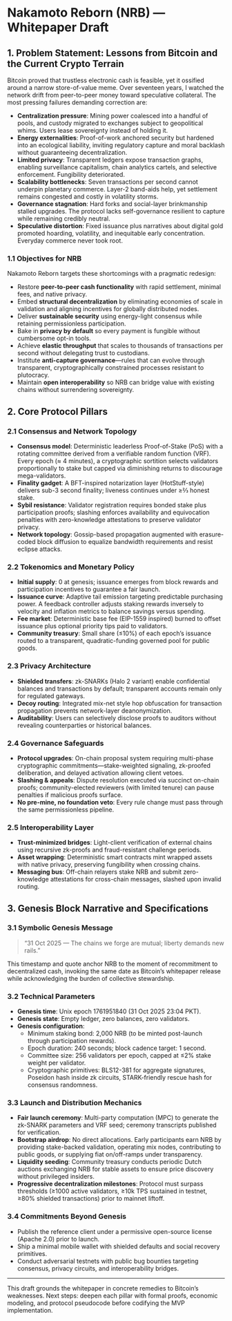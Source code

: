 # Nakamoto Reborn (NRB) — Whitepaper Draft

## 1. Problem Statement: Lessons from Bitcoin and the Current Crypto Terrain

Bitcoin proved that trustless electronic cash is feasible, yet it ossified around a narrow store-of-value meme. Over seventeen years, I watched the network drift from peer-to-peer money toward speculative collateral. The most pressing failures demanding correction are:

- **Centralization pressure**: Mining power coalesced into a handful of pools, and custody migrated to exchanges subject to geopolitical whims. Users lease sovereignty instead of holding it.
- **Energy externalities**: Proof-of-work anchored security but hardened into an ecological liability, inviting regulatory capture and moral backlash without guaranteeing decentralization.
- **Limited privacy**: Transparent ledgers expose transaction graphs, enabling surveillance capitalism, chain analytics cartels, and selective enforcement. Fungibility deteriorated.
- **Scalability bottlenecks**: Seven transactions per second cannot underpin planetary commerce. Layer-2 band-aids help, yet settlement remains congested and costly in volatility storms.
- **Governance stagnation**: Hard forks and social-layer brinkmanship stalled upgrades. The protocol lacks self-governance resilient to capture while remaining credibly neutral.
- **Speculative distortion**: Fixed issuance plus narratives about digital gold promoted hoarding, volatility, and inequitable early concentration. Everyday commerce never took root.

### 1.1 Objectives for NRB

Nakamoto Reborn targets these shortcomings with a pragmatic redesign:

- Restore **peer-to-peer cash functionality** with rapid settlement, minimal fees, and native privacy.
- Embed **structural decentralization** by eliminating economies of scale in validation and aligning incentives for globally distributed nodes.
- Deliver **sustainable security** using energy-light consensus while retaining permissionless participation.
- Bake in **privacy by default** so every payment is fungible without cumbersome opt-in tools.
- Achieve **elastic throughput** that scales to thousands of transactions per second without delegating trust to custodians.
- Institute **anti-capture governance**—rules that can evolve through transparent, cryptographically constrained processes resistant to plutocracy.
- Maintain **open interoperability** so NRB can bridge value with existing chains without surrendering sovereignty.

## 2. Core Protocol Pillars

### 2.1 Consensus and Network Topology

- **Consensus model**: Deterministic leaderless Proof-of-Stake (PoS) with a rotating committee derived from a verifiable random function (VRF). Every epoch (≈ 4 minutes), a cryptographic sortition selects validators proportionally to stake but capped via diminishing returns to discourage mega-validators.
- **Finality gadget**: A BFT-inspired notarization layer (HotStuff-style) delivers sub-3 second finality; liveness continues under ≥⅔ honest stake.
- **Sybil resistance**: Validator registration requires bonded stake plus participation proofs; slashing enforces availability and equivocation penalties with zero-knowledge attestations to preserve validator privacy.
- **Network topology**: Gossip-based propagation augmented with erasure-coded block diffusion to equalize bandwidth requirements and resist eclipse attacks.

### 2.2 Tokenomics and Monetary Policy

- **Initial supply**: 0 at genesis; issuance emerges from block rewards and participation incentives to guarantee a fair launch.
- **Issuance curve**: Adaptive tail emission targeting predictable purchasing power. A feedback controller adjusts staking rewards inversely to velocity and inflation metrics to balance savings versus spending.
- **Fee market**: Deterministic base fee (EIP-1559 inspired) burned to offset issuance plus optional priority tips paid to validators.
- **Community treasury**: Small share (≤10%) of each epoch’s issuance routed to a transparent, quadratic-funding governed pool for public goods.

### 2.3 Privacy Architecture

- **Shielded transfers**: zk-SNARKs (Halo 2 variant) enable confidential balances and transactions by default; transparent accounts remain only for regulated gateways.
- **Decoy routing**: Integrated mix-net style hop obfuscation for transaction propagation prevents network-layer deanonymization.
- **Auditability**: Users can selectively disclose proofs to auditors without revealing counterparties or historical balances.

### 2.4 Governance Safeguards

- **Protocol upgrades**: On-chain proposal system requiring multi-phase cryptographic commitments—stake-weighted signaling, zk-proofed deliberation, and delayed activation allowing client vetoes.
- **Slashing & appeals**: Dispute resolution executed via succinct on-chain proofs; community-elected reviewers (with limited tenure) can pause penalties if malicious proofs surface.
- **No pre-mine, no foundation veto**: Every rule change must pass through the same permissionless pipeline.

### 2.5 Interoperability Layer

- **Trust-minimized bridges**: Light-client verification of external chains using recursive zk-proofs and fraud-resistant challenge periods.
- **Asset wrapping**: Deterministic smart contracts mint wrapped assets with native privacy, preserving fungibility when crossing chains.
- **Messaging bus**: Off-chain relayers stake NRB and submit zero-knowledge attestations for cross-chain messages, slashed upon invalid routing.

## 3. Genesis Block Narrative and Specifications

### 3.1 Symbolic Genesis Message

> “31 Oct 2025 — The chains we forge are mutual; liberty demands new rails.”

This timestamp and quote anchor NRB to the moment of recommitment to decentralized cash, invoking the same date as Bitcoin’s whitepaper release while acknowledging the burden of collective stewardship.

### 3.2 Technical Parameters

- **Genesis time**: Unix epoch 1761951840 (31 Oct 2025 23:04 PKT).
- **Genesis state**: Empty ledger, zero balances, zero validators.
- **Genesis configuration**:
  - Minimum staking bond: 2,000 NRB (to be minted post-launch through participation rewards).
  - Epoch duration: 240 seconds; block cadence target: 1 second.
  - Committee size: 256 validators per epoch, capped at ≤2% stake weight per validator.
  - Cryptographic primitives: BLS12-381 for aggregate signatures, Poseidon hash inside zk circuits, STARK-friendly rescue hash for consensus randomness.

### 3.3 Launch and Distribution Mechanics

- **Fair launch ceremony**: Multi-party computation (MPC) to generate the zk-SNARK parameters and VRF seed; ceremony transcripts published for verification.
- **Bootstrap airdrop**: No direct allocations. Early participants earn NRB by providing stake-backed validation, operating mix nodes, contributing to public goods, or supplying fiat on/off-ramps under transparency.
- **Liquidity seeding**: Community treasury conducts periodic Dutch auctions exchanging NRB for stable assets to ensure price discovery without privileged insiders.
- **Progressive decentralization milestones**: Protocol must surpass thresholds (≥1000 active validators, ≥10k TPS sustained in testnet, ≥80% shielded transactions) prior to mainnet liftoff.

### 3.4 Commitments Beyond Genesis

- Publish the reference client under a permissive open-source license (Apache 2.0) prior to launch.
- Ship a minimal mobile wallet with shielded defaults and social recovery primitives.
- Conduct adversarial testnets with public bug bounties targeting consensus, privacy circuits, and interoperability bridges.

---

This draft grounds the whitepaper in concrete remedies to Bitcoin’s weaknesses. Next steps: deepen each pillar with formal proofs, economic modeling, and protocol pseudocode before codifying the MVP implementation.

